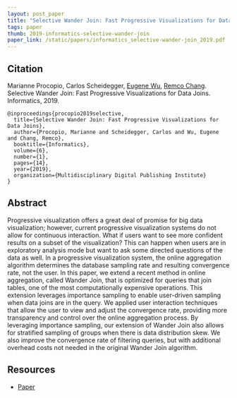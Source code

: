 ```yaml
---
layout: post_paper
title: "Selective Wander Join: Fast Progressive Visualizations for Data Joins"
tags: paper
thumb: 2019-informatics-selective-wander-join
paper_link: /static/papers/informatics_selective-wander-join_2019.pdf
---
```


## Citation

Marianne Procopio, Carlos Scheidegger, [Eugene Wu](http://www.cs.columbia.edu/~ewu/), [Remco Chang](https://www.cs.tufts.edu/~remco/). Selective Wander Join: Fast Progressive Visualizations for Data Joins. Informatics, 2019.

    @inproceedings{procopio2019selective,
      title={Selective Wander Join: Fast Progressive Visualizations for Data Joins},
      author={Procopio, Marianne and Scheidegger, Carlos and Wu, Eugene and Chang, Remco},
      booktitle={Informatics},
      volume={6},
      number={1},
      pages={14},
      year={2019},
      organization={Multidisciplinary Digital Publishing Institute}
    }
	
## Abstract

Progressive visualization offers a great deal of promise for big data
visualization; however, current progressive visualization systems do
not allow for continuous interaction. What if users want to see more
confident results on a subset of the visualization? This can happen
when users are in exploratory analysis mode but want to ask some
directed questions of the data as well. In a progressive visualization
system, the online aggregation algorithm determines the database
sampling rate and resulting convergence rate, not the user. In this
paper, we extend a recent method in online aggregation, called Wander
Join, that is optimized for queries that join tables, one of the most
computationally expensive operations. This extension leverages
importance sampling to enable user-driven sampling when data joins are
in the query. We applied user interaction techniques that allow the
user to view and adjust the convergence rate, providing more
transparency and control over the online aggregation process. By
leveraging importance sampling, our extension of Wander Join also
allows for stratified sampling of groups when there is data
distribution skew. We also improve the convergence rate of filtering
queries, but with additional overhead costs not needed in the original
Wander Join algorithm.

## Resources

* [Paper](/static/papers/informatics_selective-wander-join_2019.pdf)

